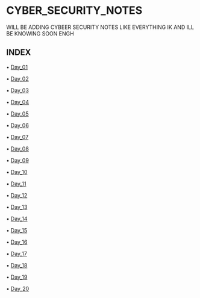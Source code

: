 # CYBER_SECURITY_NOTES
WILL BE ADDING CYBEER SECURITY NOTES LIKE EVERYTHING IK AND ILL BE KNOWING SOON ENGH

## INDEX

• [Day_01](https://github.com/Izumi0XD/CYBER_SECURITY_NOTES/tree/main/DAY_01)

• [Day_02](https://github.com/Izumi0XD/CYBER_SECURITY_NOTES/tree/main/DAY_02)

• [Day_03](https://github.com/Izumi0XD/CYBER_SECURITY_NOTES/tree/main/DAY_03)

• [Day_04](https://github.com/Izumi0XD/CYBER_SECURITY_NOTES/tree/main/DAY_04)

• [Day_05](https://github.com/Izumi0XD/CYBER_SECURITY_NOTES/tree/main/DAY_05)

• [Day_06](https://github.com/Izumi0XD/CYBER_SECURITY_NOTES/tree/main/DAY_06)

• [Day_07](https://github.com/Izumi0XD/CYBER_SECURITY_NOTES/tree/main/DAY_07)

• [Day_08](https://github.com/Izumi0XD/CYBER_SECURITY_NOTES/tree/main/DAY_08)

• [Day_09](https://github.com/Izumi0XD/CYBER_SECURITY_NOTES/tree/main/DAY_09)

• [Day_10](https://github.com/Izumi0XD/CYBER_SECURITY_NOTES/tree/main/DAY_10)

• [Day_11](https://github.com/Izumi0XD/CYBER_SECURITY_NOTES/tree/main/DAY_11)

• [Day_12](https://github.com/Izumi0XD/CYBER_SECURITY_NOTES/tree/main/DAY_12)

• [Day_13](https://github.com/Izumi0XD/CYBER_SECURITY_NOTES/tree/main/DAY_13)

• [Day_14](https://github.com/Izumi0XD/CYBER_SECURITY_NOTES/tree/main/DAY_14)

• [Day_15](https://github.com/Izumi0XD/CYBER_SECURITY_NOTES/tree/main/DAY_15)

• [Day_16](https://github.com/Izumi0XD/CYBER_SECURITY_NOTES/tree/main/DAY_16)

• [Day_17](https://github.com/Izumi0XD/CYBER_SECURITY_NOTES/tree/main/DAY_17)

• [Day_18](https://github.com/Izumi0XD/CYBER_SECURITY_NOTES/tree/main/DAY_18)

• [Day_19](https://github.com/Izumi0XD/CYBER_SECURITY_NOTES/tree/main/DAY_19)

• [Day_20](https://github.com/Izumi0XD/CYBER_SECURITY_NOTES/tree/main/DAY_20)



